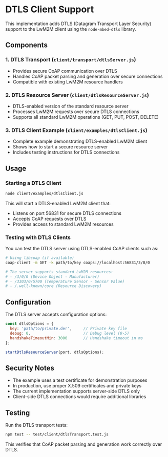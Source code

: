 # DTLS Client Support

This implementation adds DTLS (Datagram Transport Layer Security) support to the LwM2M client using the `node-mbed-dtls` library.

## Components

### 1. DTLS Transport (`client/transport/dtlsServer.js`)
- Provides secure CoAP communication over DTLS
- Handles CoAP packet parsing and generation over secure connections
- Compatible with existing LwM2M resource handlers

### 2. DTLS Resource Server (`client/dtlsResourceServer.js`)
- DTLS-enabled version of the standard resource server
- Processes LwM2M requests over secure DTLS connections
- Supports all standard LwM2M operations (GET, PUT, POST, DELETE)

### 3. DTLS Client Example (`client/examples/dtlsClient.js`)
- Complete example demonstrating DTLS-enabled LwM2M client
- Shows how to start a secure resource server
- Includes testing instructions for DTLS connections

## Usage

### Starting a DTLS Client

```bash
node client/examples/dtlsClient.js
```

This will start a DTLS-enabled LwM2M client that:
- Listens on port 56831 for secure DTLS connections
- Accepts CoAP requests over DTLS
- Provides access to standard LwM2M resources

### Testing with DTLS Clients

You can test the DTLS server using DTLS-enabled CoAP clients such as:

```bash
# Using libcoap (if available)
coap-client -m GET -k path/to/key coaps://localhost:56831/3/0/0

# The server supports standard LwM2M resources:
# - /3/0/0 (Device Object - Manufacturer)
# - /3303/0/5700 (Temperature Sensor - Sensor Value)  
# - /.well-known/core (Resource Discovery)
```

## Configuration

The DTLS server accepts configuration options:

```javascript
const dtlsOptions = {
  key: 'path/to/private.der',     // Private key file
  debug: 0,                       // Debug level (0-5)
  handshakeTimeoutMin: 3000       // Handshake timeout in ms
};

startDtlsResourceServer(port, dtlsOptions);
```

## Security Notes

- The example uses a test certificate for demonstration purposes
- In production, use proper X.509 certificates and private keys
- The current implementation supports server-side DTLS only
- Client-side DTLS connections would require additional libraries

## Testing

Run the DTLS transport tests:

```bash
npm test -- test/client/dtlsTransport.test.js
```

This verifies that CoAP packet parsing and generation work correctly over DTLS.